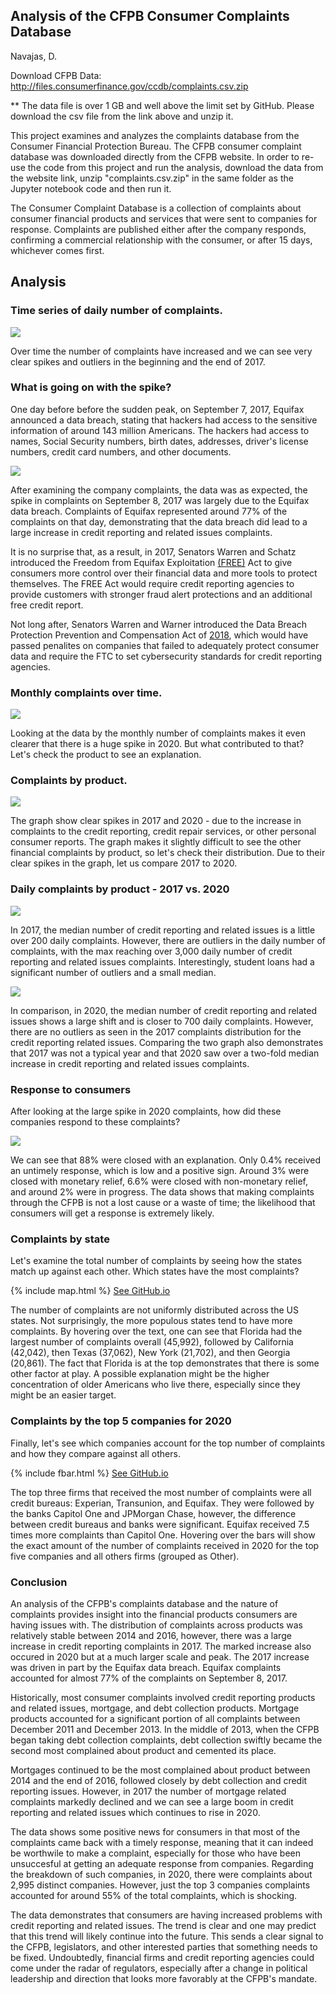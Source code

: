 ## Analysis of the CFPB Consumer Complaints Database


Navajas, D.

Download CFPB Data: http://files.consumerfinance.gov/ccdb/complaints.csv.zip

** The data file is over 1 GB and well above the limit set by GitHub. Please download the csv file from the link above and unzip it.

This project examines and analyzes the complaints database from the Consumer Financial Protection Bureau. The CFPB consumer complaint database was downloaded directly from the CFPB website. In order to re-use the code from this project and run the analysis, download the data from the website link, unzip "complaints.csv.zip" in the same folder as the Jupyter notebook code and then run it. 

The Consumer Complaint Database is a collection of complaints about consumer financial products and services that were sent to companies for response. Complaints are published either after the company responds, confirming a commercial relationship with the consumer, or after 15 days, whichever comes first.


## Analysis 

### Time series of daily number of complaints.

<img src="images/1timeseries_d_complaints.png">

Over time the number of complaints have increased and we can see very clear spikes and outliers in the beginning and the end of 2017.

### What is going on with the spike? 

One day before before the sudden peak, on September 7, 2017, Equifax announced a data breach, stating that hackers had access to the sensitive information of around 143 million Americans. The hackers had access to names, Social Security numbers, birth dates, addresses, driver's license numbers, credit card numbers, and other documents.

<img src="images/2sept8_2017complaints_ratio.png">

After examining the company complaints, the data was as expected, the spike in complaints on September 8, 2017 was largely due to the Equifax data breach. Complaints of Equifax represented around 77% of the complaints on that day, demonstrating that the data breach did lead to a large increase in credit reporting and related issues complaints. 

It is no surprise that, as a result, in 2017, Senators Warren and Schatz introduced the Freedom from Equifax Exploitation [(FREE)](https://www.congress.gov/bill/115th-congress/senate-bill/1816/text?q=%7B%22search%22%3A%5B%22SECURE+Act%22%5D%7D&r=3&s=9) Act to give consumers more control over their financial data and more tools to protect themselves. The FREE Act would require credit reporting agencies to provide customers with stronger fraud alert protections and an additional free credit report. 

Not long after, Senators Warren and Warner introduced the Data Breach Protection Prevention and Compensation Act of [2018](https://www.congress.gov/bill/115th-congress/senate-bill/2289/text?q=%7B%22search%22%3A%5B%22data+breach+notification+law%22%5D%7D&r=12&s=2), which would have passed penalites on companies that failed to adequately protect consumer data and require the FTC to set cybersecurity standards for credit reporting agencies. 

### Monthly complaints over time.

<img src="images/3timeseries_m_complaints.png">

Looking at the data by the monthly number of complaints makes it even clearer that there is a huge spike in 2020. But what contributed to that? Let's check the product to see an explanation. 

### Complaints by product. 

<img src="images/4timeseries_m_complaints_product.png">

The graph show clear spikes in 2017 and 2020 - due to the increase in complaints to the credit reporting, credit repair services, or other personal consumer reports. The graph makes it slightly difficult to see the other financial complaints by product, so let's check their distribution. Due to their clear spikes in the graph, let us compare 2017 to 2020. 

### Daily complaints by product - 2017 vs. 2020

<img src="images/5distribution2017_d_complaints_product.png">

In 2017, the median number of credit reporting and related issues is a little over 200 daily complaints. However, there are outliers in the daily number of complaints, with the max reaching over 3,000 daily number of credit reporting and related issues complaints. Interestingly, student loans had a significant number of outliers and a small median.

<img src="images/6distribution2020_d_complaints_product.png">

In comparison, in 2020, the median number of credit reporting and related issues shows a large shift and is closer to 700 daily complaints. However, there are no outliers as seen in the 2017 complaints distribution for the credit reporting related issues. Comparing the two graph also demonstrates that 2017 was not a typical year and that 2020 saw over a two-fold median increase in credit reporting and related issues complaints. 

### Response to consumers

After looking at the large spike in 2020 complaints, how did these companies respond to these complaints? 

<img src="images/7distribution2020_companyr_product.png">

We can see that 88% were closed with an explanation. Only 0.4% received an untimely response, which is low and a positive sign. Around 3% were closed with monetary relief, 6.6% were closed with non-monetary relief, and around 2% were in progress. The data shows that making complaints through the CFPB is not a lost cause or a waste of time; the likelihood that consumers will get a response is extremely likely. 

### Complaints by state

Let's examine the total number of complaints by seeing how the states match up against each other. Which states have the most complaints?

{% include map.html %}
[See GitHub.io](https://dz777.github.io)

The number of complaints are not uniformly distributed across the US states. Not surprisingly, the more populous states tend to have more complaints. By hovering over the text, one can see that Florida had the largest number of complaints overall (45,992), followed by California (42,042), then Texas (37,062), New York (21,702), and then Georgia (20,861). The fact that Florida is at the top demonstrates that there is some other factor at play. A possible explanation might be the higher concentration of older Americans who live there, especially since they might be an easier target. 

### Complaints by the top 5 companies for 2020

Finally, let's see which companies account for the top number of complaints and how they compare against all others.

{% include fbar.html %}
[See GitHub.io](https://dz777.github.io)

The top three firms that received the most number of complaints were all credit bureaus: Experian, Transunion, and Equifax. They were followed by the banks Capitol One and JPMorgan Chase, however, the difference between credit bureaus and banks were significant. Equifax received 7.5 times more complaints than Capitol One. Hovering over the bars will show the exact amount of the number of complaints received in 2020 for the top five companies and all others firms (grouped as Other).

### Conclusion

An analysis of the CFPB's complaints database and the nature of complaints provides insight into the financial products consumers are having issues with. The distribution of complaints across products was relatively stable between 2014 and 2016, however, there was a large increase in credit reporting complaints in 2017. The marked increase also occured in 2020 but at a much larger scale and peak. The 2017 increase was driven in part by the Equifax data breach. Equifax complaints accounted for almost 77% of the complaints on September 8, 2017. 

Historically, most consumer complaints involved credit reporting products and related issues, mortgage, and debt collection products. Mortgage products accounted for a significant portion of all complaints between December 2011 and December 2013. In the middle of 2013, when the CFPB began taking debt collection complaints, debt collection swiftly became the second most complained about product and cemented its place.

Mortgages continued to be the most complained about product between 2014 and the end of 2016, followed closely by debt collection and credit reporting issues. However, in 2017 the number of mortgage related complaints markedly declined and we can see a large boom in credit reporting and related issues which continues to rise in 2020. 
 
The data shows some positive news for consumers in that most of the complaints came back with a timely response, meaning that it can indeed be worthwile to make a complaint, especially for those who have been unsuccesful at getting an adequate response from companies. Regarding the breakdown of such companies, in 2020, there were complaints about 2,995 distinct companies. However, just the top 3 companies complaints accounted for around 55% of the total complaints, which is shocking. 

The data demonstrates that consumers are having increased problems with credit reporting and related issues. The trend is clear and one may predict that this trend will likely continue into the future. This sends a clear signal to the CFPB, legislators, and other interested parties that something needs to be fixed. Undoubtedly, financial firms and credit reporting agencies could come under the radar of regulators, especially after a change in political leadership and direction that looks more favorably at the CFPB's mandate. 

